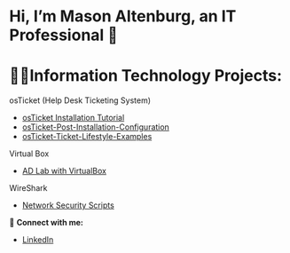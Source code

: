 # Hi, I’m Mason Altenburg, an IT Professional 👋

# 👨‍💻Information Technology Projects:

osTicket (Help Desk Ticketing System)
- [osTicket Installation Tutorial](https://github.com/mason-altenburg/osTicket-Installation-Tutorial)
- [osTicket-Post-Installation-Configuration](https://github.com/mason-altenburg/osTicket-Post-Installation-Configuration)
- [osTicket-Ticket-Lifestyle-Examples](https://github.com/mason-altenburg/osTicket-Ticket-Lifecycle-Examples)

Virtual Box
- [AD Lab with VirtualBox](https://github.com/mason-altenburg/Configuring-On-premises-Active-Directory-with-Virtual-Box)

WireShark
- [Network Security Scripts](https://github.com/mason-altenburg/Network-Security-Groups-NSGs-and-Inspecting-Traffic-Between-Azure-Virtual-Machines)


🤳 **Connect with me:**  
- [LinkedIn](https://linkedin.com/in/your‑profile)  
